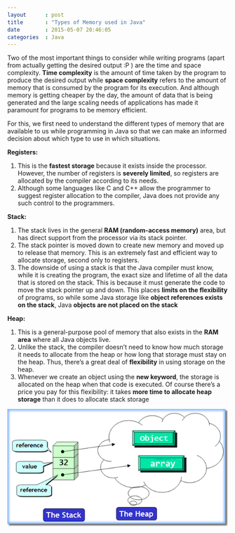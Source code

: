 ```yaml
---
layout      : post
title       : "Types of Memory used in Java"
date        : 2015-05-07 20:46:05
categories  : Java
---
```


Two of the most important things to consider while writing programs (apart from actually getting the desired output :P ) are the time and space complexity. **Time complexity** is the amount of time taken by the program to produce the desired output while **space complexity** refers to the amount of memory that is consumed by the program for its execution. And although memory is getting cheaper by the day, the amount of data that is being generated and the large scaling needs of applications has made it paramount for programs to be memory efficient. 

For this, we first need to understand the different types of memory that are available to us while programming in Java so that we can make an informed decision about which type to use in which situations. 

**Registers:**

1. This is the **fastest storage** because it exists inside the processor. However, the number of registers is **severely limited**, so registers are allocated by the compiler according to its needs.
2. Although some languages like C and C++ allow the programmer to suggest register allocation to the compiler, Java does not provide any such control to the programmers.

**Stack:**

1. The stack lives in the general **RAM (random-access memory)** area, but has direct support from the processor via its stack pointer.
2. The stack pointer is moved down to create new memory and moved up to release that memory. This is an extremely fast and efficient way to allocate storage, second only to registers. 
3. The downside of using a stack is that the Java compiler must know, while it is creating the program, the exact size and lifetime of all the data that is stored on the stack. This is because it must generate the code to move the stack pointer up and down. This places **limits on the flexibility** of programs, so while some Java storage like **object references exists on the stack**, Java **objects are not placed on the stack**

**Heap:**

1. This is a general-purpose pool of memory that also exists in the **RAM area** where all Java objects live. 
2. Unlike the stack, the compiler doesn’t need to know how much storage it needs to allocate from the heap or how long that storage must stay on the heap. Thus, there’s a great deal of **flexibility** in using storage on the heap.
3. Whenever we create an object using the **new keyword**, the storage is allocated on the heap when that code is executed.
    Of course there’s a price you pay for this flexibility: it takes **more time to allocate heap storage** than it does to allocate stack storage

![Stack and Heaps work together in Java](/resources/stack_heap.png)